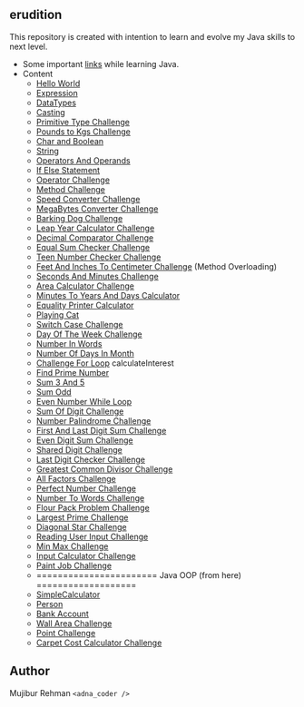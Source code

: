erudition
--

This repository is created with intention to learn and evolve my Java skills to next level.

- Some important [links](https://github.com/mujib2953/erudition/tree/master/src/com/learning/Links) while learning Java.
- Content    
    - [Hello World](https://github.com/mujib2953/erudition/tree/master/src/com/learning/days001to020/days001)
    - [Expression](https://github.com/mujib2953/erudition/tree/master/src/com/learning/days001to020/days002)
    - [DataTypes](https://github.com/mujib2953/erudition/tree/master/src/com/learning/days001to020/days003)
    - [Casting](https://github.com/mujib2953/erudition/tree/master/src/com/learning/days001to020/days004)
    - [Primitive Type Challenge](https://github.com/mujib2953/erudition/tree/master/src/com/learning/days001to020/days005)
    - [Pounds to Kgs Challenge](https://github.com/mujib2953/erudition/tree/master/src/com/learning/days001to020/days006)
    - [Char and Boolean](https://github.com/mujib2953/erudition/tree/master/src/com/learning/days001to020/days007)
    - [String](https://github.com/mujib2953/erudition/tree/master/src/com/learning/days001to020/days008)
    - [Operators And Operands](https://github.com/mujib2953/erudition/tree/master/src/com/learning/days001to020/days009)
    - [If Else Statement](https://github.com/mujib2953/erudition/tree/master/src/com/learning/days001to020/days010)
    - [Operator Challenge](https://github.com/mujib2953/erudition/tree/master/src/com/learning/days001to020/days011)
    - [Method Challenge](https://github.com/mujib2953/erudition/tree/master/src/com/learning/days001to020/days012)
    - [Speed Converter Challenge](https://github.com/mujib2953/erudition/tree/master/src/com/learning/days001to020/days013)
    - [MegaBytes Converter Challenge](https://github.com/mujib2953/erudition/tree/master/src/com/learning/days001to020/days014)
    - [Barking Dog Challenge](https://github.com/mujib2953/erudition/tree/master/src/com/learning/days001to020/days015)
    - [Leap Year Calculator Challenge](https://github.com/mujib2953/erudition/tree/master/src/com/learning/days001to020/days016)
    - [Decimal Comparator Challenge](https://github.com/mujib2953/erudition/tree/master/src/com/learning/days001to020/days017)
    - [Equal Sum Checker Challenge](https://github.com/mujib2953/erudition/tree/master/src/com/learning/days001to020/days018)
    - [Teen Number Checker Challenge](https://github.com/mujib2953/erudition/tree/master/src/com/learning/days001to020/days019)
    - [Feet And Inches To Centimeter Challenge](https://github.com/mujib2953/erudition/tree/master/src/com/learning/days001to020/days020) (Method Overloading)
    - [Seconds And Minutes Challenge](https://github.com/mujib2953/erudition/tree/master/src/com/learning/days021to040/days021)
    - [Area Calculator Challenge](https://github.com/mujib2953/erudition/tree/master/src/com/learning/days021to040/days022)
    - [Minutes To Years And Days Calculator](https://github.com/mujib2953/erudition/tree/master/src/com/learning/days021to040/days023)
    - [Equality Printer Calculator](https://github.com/mujib2953/erudition/tree/master/src/com/learning/days021to040/days024)
    - [Playing Cat](https://github.com/mujib2953/erudition/tree/master/src/com/learning/days021to040/days025)
    - [Switch Case Challenge](https://github.com/mujib2953/erudition/tree/master/src/com/learning/days021to040/days026)
    - [Day Of The Week Challenge](https://github.com/mujib2953/erudition/tree/master/src/com/learning/days021to040/days027)
    - [Number In Words](https://github.com/mujib2953/erudition/tree/master/src/com/learning/days021to040/days028)
    - [Number Of Days In Month](https://github.com/mujib2953/erudition/tree/master/src/com/learning/days021to040/days029)
    - [Challenge For Loop](https://github.com/mujib2953/erudition/tree/master/src/com/learning/days021to040/days030) calculateInterest
    - [Find Prime Number](https://github.com/mujib2953/erudition/tree/master/src/com/learning/days021to040/days031)
    - [Sum 3 And 5](https://github.com/mujib2953/erudition/tree/master/src/com/learning/days021to040/days032)
    - [Sum Odd](https://github.com/mujib2953/erudition/tree/master/src/com/learning/days021to040/days033)
    - [Even Number While Loop](https://github.com/mujib2953/erudition/tree/master/src/com/learning/days021to040/days034)
    - [Sum Of Digit Challenge](https://github.com/mujib2953/erudition/tree/master/src/com/learning/days021to040/days035)
    - [Number Palindrome Challenge](https://github.com/mujib2953/erudition/tree/master/src/com/learning/days021to040/days036)
    - [First And Last Digit Sum Challenge](https://github.com/mujib2953/erudition/tree/master/src/com/learning/days021to040/days037)
    - [Even Digit Sum Challenge](https://github.com/mujib2953/erudition/tree/master/src/com/learning/days021to040/days038)
    - [Shared Digit Challenge](https://github.com/mujib2953/erudition/tree/master/src/com/learning/days021to040/days039)
    - [Last Digit Checker Challenge](https://github.com/mujib2953/erudition/tree/master/src/com/learning/days021to040/days040)
    - [Greatest Common Divisor Challenge](https://github.com/mujib2953/erudition/tree/master/src/com/learning/days041to060/days041)
    - [All Factors Challenge](https://github.com/mujib2953/erudition/tree/master/src/com/learning/days041to060/days042)
    - [Perfect Number Challenge](https://github.com/mujib2953/erudition/tree/master/src/com/learning/days041to060/days043)
    - [Number To Words Challenge](https://github.com/mujib2953/erudition/tree/master/src/com/learning/days041to060/days044)
    - [Flour Pack Problem Challenge](https://github.com/mujib2953/erudition/tree/master/src/com/learning/days041to060/days045)
    - [Largest Prime Challenge](https://github.com/mujib2953/erudition/tree/master/src/com/learning/days041to060/days046)
    - [Diagonal Star Challenge](https://github.com/mujib2953/erudition/tree/master/src/com/learning/days041to060/days047)
    - [Reading User Input Challenge](https://github.com/mujib2953/erudition/tree/master/src/com/learning/days041to060/days048)
    - [Min Max Challenge](https://github.com/mujib2953/erudition/tree/master/src/com/learning/days041to060/days049)
    - [Input Calculator Challenge](https://github.com/mujib2953/erudition/tree/master/src/com/learning/days041to060/days050)
    - [Paint Job Challenge](https://github.com/mujib2953/erudition/tree/master/src/com/learning/days041to060/days051)
    - ======================= Java OOP (from here) ===================
    - [SimpleCalculator](https://github.com/mujib2953/erudition/tree/master/src/com/learning/days041to060/days052)
    - [Person](https://github.com/mujib2953/erudition/tree/master/src/com/learning/days041to060/days053)
    - [Bank Account](https://github.com/mujib2953/erudition/tree/master/src/com/learning/days041to060/days054)
    - [Wall Area Challenge](https://github.com/mujib2953/erudition/tree/master/src/com/learning/days041to060/days055)
    - [Point Challenge](https://github.com/mujib2953/erudition/tree/master/src/com/learning/days041to060/days056)
    - [Carpet Cost Calculator Challenge](https://github.com/mujib2953/erudition/tree/master/src/com/learning/days041to060/days057)
    
Author
-
Mujibur Rehman `<adna_coder />` 
